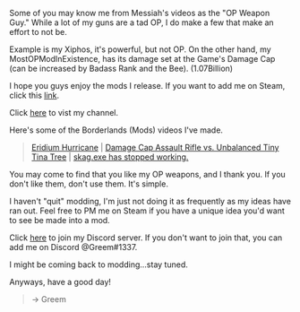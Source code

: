 Some of you may know me from Messiah's videos as the "OP Weapon Guy." While a lot of my guns are a tad OP, I do make a few that make an effort to not be.

Example is my Xiphos, it's powerful, but not OP. On the other hand, my MostOPModInExistence, has its damage set at the Game's Damage Cap (can be increased by Badass Rank and the Bee). (1.07Billion)

I hope you guys enjoy the mods I release.
If you want to add me on Steam, click this [link](http://steamcommunity.com/id/greemking).

Click [here](https://www.youtube.com/channel/UCc0sqBDDpS2MI1QWq0NMM5A) to vist my channel.

Here's some of the Borderlands (Mods) videos I've made.
 > [Eridium Hurricane](https://youtu.be/UI9DWv1JTNs) |
 > [Damage Cap Assault Rifle vs. Unbalanced Tiny Tina Tree](https://youtu.be/bQmpbkCU2c4) |
 > [skag.exe has stopped working.](https://youtu.be/r_VsFbVoglg)


You may come to find that you like my OP weapons, and I thank you. If you don't like them, don't use them. It's simple.

I haven't "quit" modding, I'm just not doing it as frequently as my ideas have ran out. Feel free to PM me on Steam if you have a unique idea you'd want to see be made into a mod. 

Click [here](https://greem.xyz/SIVA) to join my Discord server.
If you don't want to join that, you can add me on Discord @Greem#1337. 

I might be coming back to modding...stay tuned.

Anyways, have a good day!
> -> Greem
